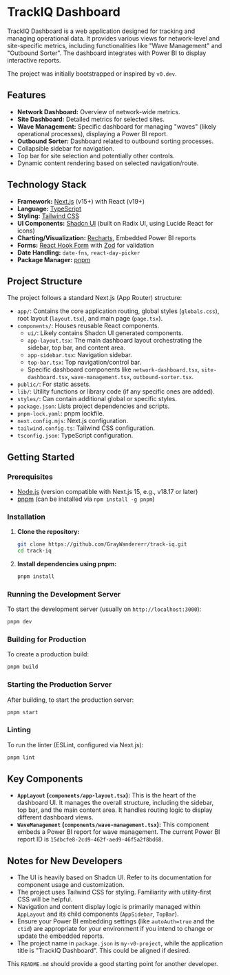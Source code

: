 # TrackIQ Dashboard

TrackIQ Dashboard is a web application designed for tracking and managing operational data. It provides various views for network-level and site-specific metrics, including functionalities like "Wave Management" and "Outbound Sorter". The dashboard integrates with Power BI to display interactive reports.

The project was initially bootstrapped or inspired by `v0.dev`.

## Features

*   **Network Dashboard:** Overview of network-wide metrics.
*   **Site Dashboard:** Detailed metrics for selected sites.
*   **Wave Management:** Specific dashboard for managing "waves" (likely operational processes), displaying a Power BI report.
*   **Outbound Sorter:** Dashboard related to outbound sorting processes.
*   Collapsible sidebar for navigation.
*   Top bar for site selection and potentially other controls.
*   Dynamic content rendering based on selected navigation/route.

## Technology Stack

*   **Framework:** [Next.js](https://nextjs.org/) (v15+) with React (v19+)
*   **Language:** [TypeScript](https://www.typescriptlang.org/)
*   **Styling:** [Tailwind CSS](https://tailwindcss.com/)
*   **UI Components:** [Shadcn UI](https://ui.shadcn.com/) (built on Radix UI, using Lucide React for icons)
*   **Charting/Visualization:** [Recharts](https://recharts.org/), Embedded Power BI reports
*   **Forms:** [React Hook Form](https://react-hook-form.com/) with [Zod](https://zod.dev/) for validation
*   **Date Handling:** `date-fns`, `react-day-picker`
*   **Package Manager:** [pnpm](https://pnpm.io/)

## Project Structure

The project follows a standard Next.js (App Router) structure:

*   `app/`: Contains the core application routing, global styles (`globals.css`), root layout (`layout.tsx`), and main page (`page.tsx`).
*   `components/`: Houses reusable React components.
    *   `ui/`: Likely contains Shadcn UI generated components.
    *   `app-layout.tsx`: The main dashboard layout orchestrating the sidebar, top bar, and content area.
    *   `app-sidebar.tsx`: Navigation sidebar.
    *   `top-bar.tsx`: Top navigation/control bar.
    *   Specific dashboard components like `network-dashboard.tsx`, `site-dashboard.tsx`, `wave-management.tsx`, `outbound-sorter.tsx`.
*   `public/`: For static assets.
*   `lib/`: Utility functions or library code (if any specific ones are added).
*   `styles/`: Can contain additional global or specific styles.
*   `package.json`: Lists project dependencies and scripts.
*   `pnpm-lock.yaml`: pnpm lockfile.
*   `next.config.mjs`: Next.js configuration.
*   `tailwind.config.ts`: Tailwind CSS configuration.
*   `tsconfig.json`: TypeScript configuration.

## Getting Started

### Prerequisites

*   [Node.js](https://nodejs.org/) (version compatible with Next.js 15, e.g., v18.17 or later)
*   [pnpm](https://pnpm.io/installation) (can be installed via `npm install -g pnpm`)

### Installation

1.  **Clone the repository:**
    ```bash
    git clone https://github.com/GrayWandererr/track-iq.git
    cd track-iq
    ```

2.  **Install dependencies using pnpm:**
    ```bash
    pnpm install
    ```

### Running the Development Server

To start the development server (usually on `http://localhost:3000`):

```bash
pnpm dev
```

### Building for Production

To create a production build:

```bash
pnpm build
```

### Starting the Production Server

After building, to start the production server:

```bash
pnpm start
```

### Linting

To run the linter (ESLint, configured via Next.js):

```bash
pnpm lint
```

## Key Components

*   **`AppLayout` (`components/app-layout.tsx`):** This is the heart of the dashboard UI. It manages the overall structure, including the sidebar, top bar, and the main content area. It handles routing logic to display different dashboard views.
*   **`WaveManagement` (`components/wave-management.tsx`):** This component embeds a Power BI report for wave management. The current Power BI report ID is `15dbcfe8-2cd9-462f-aed9-46f5a2f8bd68`.

## Notes for New Developers

*   The UI is heavily based on Shadcn UI. Refer to its documentation for component usage and customization.
*   The project uses Tailwind CSS for styling. Familiarity with utility-first CSS will be helpful.
*   Navigation and content display logic is primarily managed within `AppLayout` and its child components (`AppSidebar`, `TopBar`).
*   Ensure your Power BI embedding settings (like `autoAuth=true` and the `ctid`) are appropriate for your environment if you intend to change or update the embedded reports.
*   The project name in `package.json` is `my-v0-project`, while the application title is "TrackIQ Dashboard". This could be aligned if desired.

This `README.md` should provide a good starting point for another developer. 